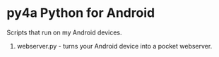 py4a Python for Android
=======================

Scripts that run on my Android devices.

1. webserver.py - turns your Android device into a pocket webserver.
